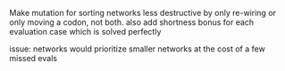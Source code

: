 Make mutation for sorting networks less destructive by only re-wiring or only moving a codon, not both.
also add shortness bonus for each evaluation case which is solved perfectly 

issue: networks would prioritize smaller networks at the cost of a few missed evals

